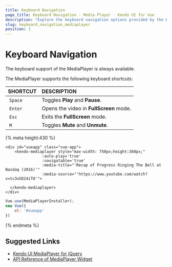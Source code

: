 ```yaml
---
title: Keyboard Navigation
page_title: Keyboard Navigation - Media Player - Kendo UI for Vue
description: "Explore the keyboard navigation options provided by the Kendo UI MediaPlayer wrapper for Vue."
slug: keyboard_navigation_mediaplayer
position: 1
---
```


# Keyboard Navigation

The keyboard support of the MediaPlayer is always available.

The MediaPlayer supports the following keyboard shortcuts:

| SHORTCUT    | DESCRIPTION |
|:---         |:--- |
| `Space`     | Toggles **Play** and **Pause**.|
| `Enter`     | Opens the video in **FullScreen** mode.|
| `Esc`       | Exits the **FullScreen** mode.|
| `M`         | Toggles **Mute** and **Unmute**.|

{% meta height:430 %}
```html-preview
<div id="vueapp" class="vue-app">
    <kendo-mediaplayer style="max-width: 750px;height:360px;"
                :auto-play='true'
                :navigatable='true'
                :media-title="'Recap of Progress Ringing The Bell at Nasdaq (2016)'"
                :media-source="'https://www.youtube.com/watch?v=tc3xhD24iTU'">

  </kendo-mediaplayer>
</div>
```
```js
Vue.use(MediaPlayerInstaller);
new Vue({
    el: '#vueapp'
})
```
{% endmeta %}

## Suggested Links

* [Kendo UI MediaPlayer for jQuery](https://docs.telerik.com/kendo-ui/controls/media/mediaplayer/overview)
* [API Reference of MediaPlayer Widget](https://docs.telerik.com/kendo-ui/api/javascript/ui/mediaplayer)
